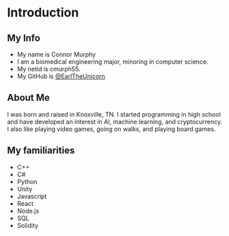 # Introduction

## My Info

- My name is Connor Murphy
- I am a biomedical engineering major, minoring in computer science.
- My netid is cmurph55.
- My GitHub is [@EarlTheUnicorn](https://github.com/EarlTheUnicorn)

## About Me

I was born and raised in Knoxville, TN. I started programming in high school and have developed an interest in AI, machine learning, and cryptocurrency. I also like playing video games, going on walks, and playing board games.

## My familiarities

- C++
- C#
- Python
- Unity
- Javascript
- React
- Node.js
- SQL
- Solidity